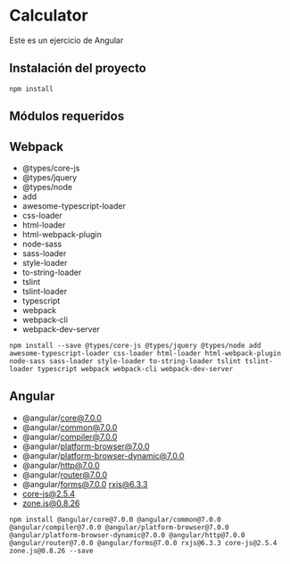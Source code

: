 # Calculator
Este es un ejercicio de Angular

## Instalación del proyecto
```
npm install
```

## Módulos requeridos

## Webpack
* @types/core-js
* @types/jquery
* @types/node
* add
* awesome-typescript-loader
* css-loader
* html-loader
* html-webpack-plugin
* node-sass
* sass-loader
* style-loader
* to-string-loader
* tslint
* tslint-loader
* typescript
* webpack
* webpack-cli
* webpack-dev-server

```
npm install --save @types/core-js @types/jquery @types/node add awesome-typescript-loader css-loader html-loader html-webpack-plugin node-sass sass-loader style-loader to-string-loader tslint tslint-loader typescript webpack webpack-cli webpack-dev-server
```

## Angular
* @angular/core@7.0.0
* @angular/common@7.0.0
* @angular/compiler@7.0.0
* @angular/platform-browser@7.0.0
* @angular/platform-browser-dynamic@7.0.0
* @angular/http@7.0.0
* @angular/router@7.0.0
* @angular/forms@7.0.0 rxjs@6.3.3
* core-js@2.5.4
* zone.js@0.8.26

```
npm install @angular/core@7.0.0 @angular/common@7.0.0 @angular/compiler@7.0.0 @angular/platform-browser@7.0.0 @angular/platform-browser-dynamic@7.0.0 @angular/http@7.0.0 @angular/router@7.0.0 @angular/forms@7.0.0 rxjs@6.3.3 core-js@2.5.4 zone.js@0.8.26 --save
```
